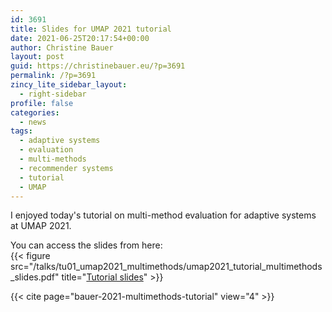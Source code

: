 ```yaml
---
id: 3691
title: Slides for UMAP 2021 tutorial
date: 2021-06-25T20:17:54+00:00
author: Christine Bauer
layout: post
guid: https://christinebauer.eu/?p=3691
permalink: /?p=3691
zincy_lite_sidebar_layout:
  - right-sidebar
profile: false
categories:
  - news
tags:
  - adaptive systems
  - evaluation
  - multi-methods
  - recommender systems
  - tutorial
  - UMAP
---
```

I enjoyed today's tutorial on multi-method evaluation for adaptive systems at UMAP 2021.

You can access the slides from here:  
{{< figure src="/talks/tu01_umap2021_multimethods/umap2021_tutorial_multimethods_slides.pdf" title="[Tutorial slides](/talks/tu01_umap2021_multimethods/umap2021_tutorial_multimethods_slides.pdf)" >}}

{{< cite page="bauer-2021-multimethods-tutorial" view="4" >}}
